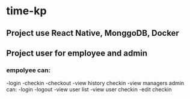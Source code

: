 # time-kp

## Project use React Native, MonggoDB, Docker
 
## Project user for employee and admin
 ### empolyee can:
-login
-checkin
-checkout
-view history checkin
-view managers
admin can:
-login
-logout
-view user list
-view user checkin
-edit checkin
